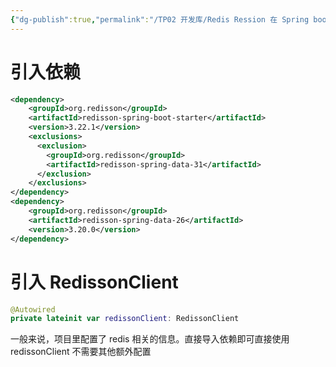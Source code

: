 ```yaml
---
{"dg-publish":true,"permalink":"/TP02 开发库/Redis Ression 在 Spring boot中的集成/","dgPassFrontmatter":true,"created":"2024-07-10T11:13:12.695+08:00","updated":"2024-07-10T11:30:49.344+08:00"}
---
```


# 引入依赖

```xml
<dependency>  
    <groupId>org.redisson</groupId>  
    <artifactId>redisson-spring-boot-starter</artifactId>  
    <version>3.22.1</version>  
    <exclusions>        
      <exclusion>            
        <groupId>org.redisson</groupId>  
        <artifactId>redisson-spring-data-31</artifactId>  
      </exclusion>    
    </exclusions>
</dependency>  
<dependency>  
    <groupId>org.redisson</groupId>  
    <artifactId>redisson-spring-data-26</artifactId>  
    <version>3.20.0</version>  
</dependency>
```
# 引入 RedissonClient

```kotlin
@Autowired
private lateinit var redissonClient: RedissonClient
```

一般来说，项目里配置了 redis 相关的信息。直接导入依赖即可直接使用 redissonClient 不需要其他额外配置